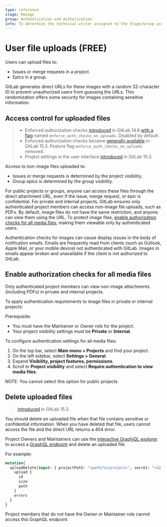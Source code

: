 ```yaml
---
type: reference
stage: Manage
group: Authentication and Authorization
info: To determine the technical writer assigned to the Stage/Group associated with this page, see https://about.gitlab.com/handbook/product/ux/technical-writing/#assignments
---
```


# User file uploads **(FREE)**

Users can upload files to:

- Issues or merge requests in a project.
- Epics in a group.

GitLab generates direct URLs for these images with a random 32-character ID to prevent unauthorized users from guessing the URLs. This randomization offers some security for images containing sensitive information.

## Access control for uploaded files

> - Enforced authorization checks [introduced](https://gitlab.com/gitlab-org/gitlab/-/merge_requests/80117) in GitLab 14.8 [with a flag](../administration/feature_flags.md) named `enforce_auth_checks_on_uploads`. Disabled by default.
> - Enforced authorization checks became [generally available](https://gitlab.com/gitlab-org/gitlab/-/issues/352291) in GitLab 15.3. Feature flag `enforce_auth_checks_on_uploads` removed.
> - Project settings in the user interface [introduced](https://gitlab.com/gitlab-org/gitlab/-/merge_requests/88567) in GitLab 15.3.

Access to non-image files uploaded to:

- Issues or merge requests is determined by the project visibility.
- Group epics is determined by the group visibility.

For public projects or groups, anyone can access these files through the direct attachment URL, even if the issue, merge request, or epic is confidential.
For private and internal projects, GitLab ensures only authenticated project members can access non-image file uploads, such as PDFs.
By default, image files do not have the same restriction, and anyone can view them using the URL. To protect image files, [enable authorization checks for all media files](#enable-authorization-checks-for-all-media-files), making them viewable only by authenticated users.

Authentication checks for images can cause display issues in the body of notification emails.
Emails are frequently read from clients (such as Outlook, Apple Mail, or your mobile device)
not authenticated with GitLab. Images in emails appear broken and unavailable if
the client is not authorized to GitLab.

## Enable authorization checks for all media files

Only authenticated project members can view non-image attachments (including PDFs) in private and internal projects.

To apply authentication requirements to image files in private or internal projects:

Prerequisite:

- You must have the Maintainer or Owner role for the project.
- Your project visibility settings must be **Private** or **Internal**.

To configure authentication settings for all media files:

1. On the top bar, select **Main menu > Projects** and find your project.
1. On the left sidebar, select **Settings > General**.
1. Expand **Visibility, project features, permissions**.
1. Scroll to **Project visibility** and select **Require authentication to view media files**.

NOTE:
You cannot select this option for public projects.

## Delete uploaded files

> [Introduced](https://gitlab.com/gitlab-org/gitlab/-/merge_requests/92791) in GitLab 15.3.

You should delete an uploaded file when that file contains sensitive or confidential information. When you have deleted that file, users cannot access the file and the direct URL returns a 404 error.

Project Owners and Maintainers can use the [interactive GraphiQL explorer](../api/graphql/index.md#graphiql) to access a [GraphQL endpoint](../api/graphql/reference/index.md#mutationuploaddelete) and delete an uploaded file.

For example:

```graphql
mutation{
  uploadDelete(input: { projectPath: "<path/to/project>", secret: "<32-character-id>" , filename: "<filename>" }) {
    upload {
      id
      size
      path
    }
    errors
  }
}
```

Project members that do not have the Owner or Maintainer role cannot access this GraphQL endpoint.

<!-- ## Troubleshooting

Include any troubleshooting steps that you can foresee. If you know beforehand what issues
one might have when setting this up, or when something is changed, or on upgrading, it's
important to describe those, too. Think of things that may go wrong and include them here.
This is important to minimize requests for support, and to avoid doc comments with
questions that you know someone might ask.

Each scenario can be a third-level heading, for example `### Getting error message X`.
If you have none to add when creating a doc, leave this section in place
but commented out to help encourage others to add to it in the future. -->
